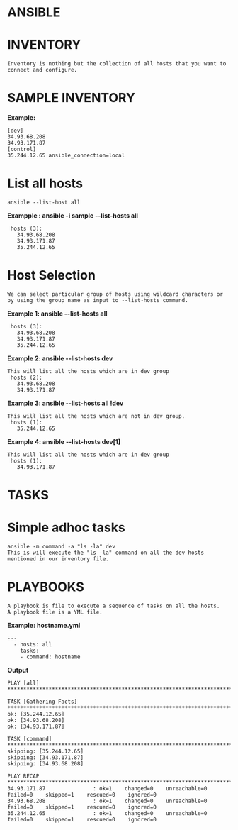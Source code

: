 # ANSIBLE

# INVENTORY
```
Inventory is nothing but the collection of all hosts that you want to connect and configure.
```

# SAMPLE INVENTORY
**Example:**
```
[dev]
34.93.68.208
34.93.171.87
[control]
35.244.12.65 ansible_connection=local
```

# List all hosts
```ansible --list-host all```

**Exampple : ansible -i sample --list-hosts all**
 ```
  hosts (3):
    34.93.68.208
    34.93.171.87
    35.244.12.65
```

# Host Selection
```
We can select particular group of hosts using wildcard characters or by using the group name as input to --list-hosts command.
```
**Example 1: ansible --list-hosts all**
 ```
  hosts (3):
    34.93.68.208
    34.93.171.87
    35.244.12.65
```
**Example 2: ansible --list-hosts dev**
 ```
 This will list all the hosts which are in dev group
  hosts (2):
    34.93.68.208
    34.93.171.87
```
**Example 3: ansible --list-hosts all !dev**
 ```
 This will list all the hosts which are not in dev group.
  hosts (1):
    35.244.12.65
```
**Example 4: ansible --list-hosts dev[1]**
 ```
 This will list all the hosts which are in dev group
  hosts (1):
    34.93.171.87
```

# TASKS
# Simple adhoc tasks

```
ansible -m command -a "ls -la" dev
This is will execute the "ls -la" command on all the dev hosts mentioned in our inventory file.
```

# PLAYBOOKS
```
A playbook is file to execute a sequence of tasks on all the hosts.
A playbook file is a YML file.
```

**Example: hostname.yml**
```
---
  - hosts: all
    tasks:
    - command: hostname
```
**Output**
```
PLAY [all] *************************************************************************************************************************

TASK [Gathering Facts] *************************************************************************************************************
ok: [35.244.12.65]
ok: [34.93.68.208]
ok: [34.93.171.87]

TASK [command] *********************************************************************************************************************
skipping: [35.244.12.65]
skipping: [34.93.171.87]
skipping: [34.93.68.208]

PLAY RECAP *************************************************************************************************************************
34.93.171.87               : ok=1    changed=0    unreachable=0    failed=0    skipped=1    rescued=0    ignored=0
34.93.68.208               : ok=1    changed=0    unreachable=0    failed=0    skipped=1    rescued=0    ignored=0
35.244.12.65               : ok=1    changed=0    unreachable=0    failed=0    skipped=1    rescued=0    ignored=0
```

